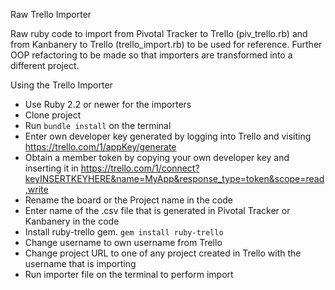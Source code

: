 Raw Trello Importer

Raw ruby code to import from Pivotal Tracker to Trello (piv_trello.rb) and from Kanbanery to Trello (trello_import.rb) to be used for reference. Further OOP refactoring to be made so that importers are transformed into a different project.

Using the Trello Importer

- Use Ruby 2.2 or newer for the importers
- Clone project
- Run `bundle install` on the terminal
- Enter own developer key generated by logging into Trello and visiting https://trello.com/1/appKey/generate
- Obtain a member token by copying your own developer key and inserting it in https://trello.com/1/connect?keyINSERTKEYHERE&name=MyApp&response_type=token&scope=read,write
- Rename the board or the Project name in the code
- Enter name of the .csv file that is generated in Pivotal Tracker or Kanbanery in the code
- Install ruby-trello gem. `gem install ruby-trello`
- Change username to own username from Trello
- Change project URL to one of any project created in Trello with the username that is importing
- Run importer file on the terminal to perform import
